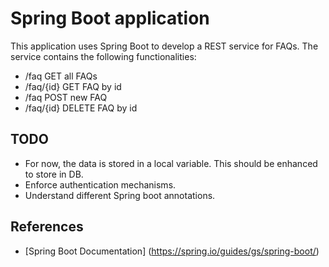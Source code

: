 # Spring Boot application
This application uses Spring Boot to develop a REST service for FAQs. The service contains the following functionalities:

- /faq GET all FAQs
- /faq/{id} GET FAQ by id
- /faq POST new FAQ
- /faq/{id} DELETE FAQ by id

## TODO

- For now, the data is stored in a local variable. This should be enhanced to store in DB.
- Enforce authentication mechanisms.
- Understand different Spring boot annotations.

## References

- [Spring Boot Documentation] (https://spring.io/guides/gs/spring-boot/)

